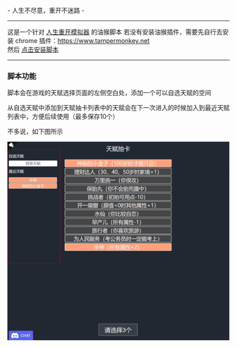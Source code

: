 \- 人生不尽意，重开不迷路 \-

---

这是一个针对 [人生重开模拟器](http://liferestart.syaro.io/view/index.html) 的油猴脚本
若没有安装油猴插件，需要先自行去安装 chrome 插件：https://www.tampermonkey.net  
然后 [点击安装脚本](https://github.com/D780/liferestart.user.js/raw/master/main.user.js)

---

### 脚本功能

脚本会在游戏的天赋选择页面的左侧空白处，添加一个可以自选天赋的空间

从自选天赋中添加到天赋抽卡列表中的天赋会在下一次进入的时候加入到最近天赋列表中，方便后续使用（最多保存10个）

不多说，如下图所示

![screenshot](./screen/pic1.jpg)